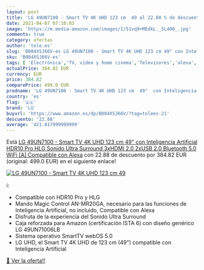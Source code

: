 ```yaml
---
layout: post
title: 'LG 49UN7100 - Smart TV 4K UHD 123 cm  49 al 22.88 % de descuento'
date: 2021-04-07 07:10:03
image: 'https://m.media-amazon.com/images/I/51vq9+MEdkL._SL400_.jpg'
comments: true
category: ofertas
author: 'tole.es'
slug: 'B084XSJ66V-es LG 49UN7100 - Smart TV 4K UHD 123 cm 49" con Inteligencia...'
sku: 'B084XSJ66V-es'
tags: [ 'Electrónica','TV, vídeo y home cinema','Televisores','alexa','lg', ]
actualPrice: 384.82 EUR
currency: EUR
price: 384.82
comparePrice: 499.0 EUR
prodname: 'LG 49UN7100 - Smart TV 4K UHD 123 cm  49"  con Inteligencia Artificial  HDR10 Pro  HLG  Sonido Ultra Surround  3xHDMI 2.0  2xUSB 2.0  Bluetooth 5.0  WiFi [A]  Compatible con Alexa'
country: 'es'
flag: '🇪🇸'
brand: 'LG'
buyurl: 'https://www.amazon.es/dp/B084XSJ66V/?tag=tolees-21'
descuento: '22.88'
average: '421.817999999999'
---
```


Está [LG 49UN7100 - Smart TV 4K UHD 123 cm  49"  con Inteligencia Artificial  HDR10 Pro  HLG  Sonido Ultra Surround  3xHDMI 2.0  2xUSB 2.0  Bluetooth 5.0  WiFi [A]  Compatible con Alexa](https://www.amazon.es/dp/B084XSJ66V/?tag=tolees-21) con 22.88 de descuento por 384.82 EUR (original: 499.0 EUR) en el siguiente enlace!

[![LG 49UN7100 - Smart TV 4K UHD 123 cm  49](https://m.media-amazon.com/images/I/51vq9+MEdkL._SL400_.jpg)](https://www.amazon.es/dp/B084XSJ66V/?tag=tolees-21)

ℹ️:

- Compatible con HDR10 Pro y HLG
- Mando Magic Control AN-MR20GA, necesario para las funciones de Inteligencia Artificial, no incluido, Compatible con Alexa
- Disfruta de la experiencia del Sonido Ultra Surround
- Caja reforzada para Amazon (certificación ISTA 6) con diseño genérico LG 49UN71006LB
- Sistema operativo SmartTV webOS 5.0
- LG UHD, el Smart TV 4K UHD de 123 cm (49") compatible con Inteligencia Artificial

[🛒 Ver la oferta!!](https://www.amazon.es/dp/B084XSJ66V/?tag=tolees-21)

